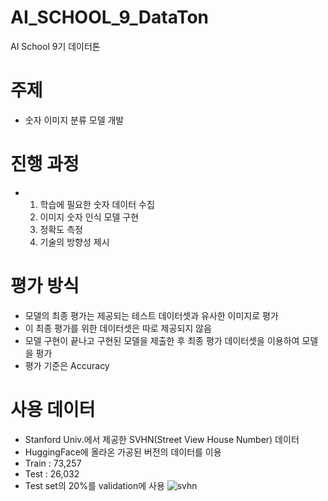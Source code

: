 # AI_SCHOOL_9_DataTon
AI School 9기 데이터톤 
# 주제
- 숫자 이미지 분류 모델 개발
# 진행 과정
- 1. 학습에 필요한 숫자 데이터 수집
  2. 이미지 숫자 인식 모델 구현
  3. 정확도 측정
  4. 기술의 방향성 제시
# 평가 방식
- 모델의 최종 평가는 제공되는 테스트 데이터셋과 유사한 이미지로 평가 
- 이 최종 평가를 위한 데이터셋은 따로 제공되지 않음
- 모델 구현이 끝나고 구현된 모델을 제출한 후 최종 평가 데이터셋을 이용하여 모델을 평가
- 평가 기준은 Accuracy

# 사용 데이터
- Stanford Univ.에서 제공한 SVHN(Street View House Number) 데이터
- HuggingFace에 올라온 가공된 버전의 데이터를 이용
- Train : 73,257
- Test : 26,032
- Test set의 20%를 validation에 사용
![svhn](https://github.com/Seongjin1225/AI_SCHOOL_9_DataTon/assets/114036940/68b17cb2-87e7-4216-852e-010b8a6dd476)
